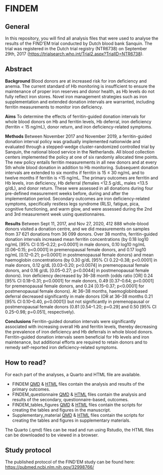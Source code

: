 # FINDEM

## General

In this repository, you will find all analysis files that were used to analyse the results of the FIND'EM trial conducted by Dutch blood bank Sanquin. The trial was registered in the Dutch trial registry (NTR6738) on September 29th, 2017 (<https://trialsearch.who.int/Trial2.aspx?TrialID=NTR6738>).

## Abstract

**Background** Blood donors are at increased risk for iron deficiency and anemia. The current standard of Hb monitoring is insufficient to ensure the maintenance of proper iron reserves and donor health, as Hb levels do not fully reflect iron stores. Novel iron management strategies such as iron supplementation and extended donation intervals are warranted, including ferritin measurements to monitor iron deficiency.

**Aims** To determine the effects of ferritin-guided donation intervals for whole blood donors on Hb and ferritin levels, Hb deferral, iron deficiency (ferritin \< 15 ng/mL), donor return, and iron deficiency-related symptoms.

**Methods** Between November 2017 and November 2019, a ferritin-guided donation interval policy was gradually implemented nationwide and evaluated through a stepped-wedge cluster-randomized controlled trial by Sanquin, the national blood service in the Netherlands. All blood collection centers implemented the policy at one of six randomly allocated time points. The new policy entails ferritin measurements in all new donors and at every 5th whole blood donation in addition to Hb monitoring. Subsequent donation intervals are extended to six months if ferritin is 15 ≤ 30 ng/mL and to twelve months if ferritin is \<15 ng/mL. The primary outcomes are ferritin and Hb levels, iron deficiency, Hb deferral (females \<12.5 g/dL, males \<13.5 g/dL), and donor return. These were assessed in all donations during four pre-defined measurement weeks before, during and after the implementation period. Secondary outcomes are iron deficiency-related symptoms, specifically restless legs syndrome (RLS), fatigue, pica, cognitive functioning, and warm glow, and were assessed during the 2nd and 3rd measurement week using questionnaires.

**Results**  Between Sept 11, 2017, and Nov 27, 2020, 412 888 whole-blood donors visited a donation centre, and we did measurements on samples from 37 621 donations from 36 099 donors. Over 38 months, ferritin-guided donation intervals increased mean ferritin concentrations (by 0.18 log10 ng/mL [95% CI 0.15–0.22; p<0.0001] in male donors, 0.10 log10 ng/mL [0.06–0.15; p<0.0001] in premenopausal female donors, and 0.17 log10 ng/mL [0.12–0.21; p<0.0001] in postmenopausal female donors) and mean haemoglobin concentrations (by 0.30 g/dL [95% CI 0.22–0.38; p<0.0001] in male donors, 0.12 g/dL [0.03–0.20; p<0.0074] in premenopausal female donors, and 0.16 g/dL [0.05–0.27; p<0.0044] in postmenopausal female donors). Iron deficiency decreased by 36–38 month (odds ratio [OR] 0.24 [95% CI 0.18–0.31; p<0.0001] for male donors, 0.49 [0.37–0.64; p<0.0001] for premenopausal female donors, and 0.24 [0.15–0.37; p<0.0001] for postmenopausal female donors). At 36–38 months, haemoglobinbased deferral decreased significantly in male donors (OR at 36–38 months 0.21 [95% CI 0.10–0.40, p<0.0001]) but not significantly in premenopausal or postmenopausal female donors (0.81 [0.54–1.20; p=0.29] and 0.50 [95% CI 0.25–0.98; p=0.051], respectively).

**Conclusions** Ferritin-guided donation intervals were significantly associated with increasing overall Hb and ferritin levels, thereby decreasing the prevalence of iron deficiency and Hb deferrals in whole blood donors. Ferritin-guided donation intervals seem beneficial for Hb levels and iron maintenance, but additional efforts are required to retain donors and to remedy self-reported iron deficiency-related symptoms.

## How to read?

For each part of the analyses, a Quarto and HTML file are available.
- FINDEM [QMD](FINDEM.qmd) & [HTML](FINDEM.html) files contain the analysis and results of the primary outcomes.
- FINDEM_questionnaire [QMD](FINDEM_questionnaire.qmd) & [HTML](FINDEM_questionnaire.html) files contain the analysis and results of the secondary, questionnaire-based, outcomes.
- FINDEM_tables_figures [QMD](FINDEM_tables_figures.qmd) & [HTML](FINDEM_tables_figures.html) files contain the scripts for creating the tables and figures in the manuscript.
- Supplementary_material [QMD](Supplementary_materials.qmd) & [HTML](Supplementary_materials.html) files contain the scripts for creating the tables and figures in supplementary materials.


The Quarto (.qmd) files can be read and run using Rstudio, the HTML files can be downloaded to be viewed in a browser. 

## Study protocol

The published protocol of the FIND'EM study can be found here: <https://pubmed.ncbi.nlm.nih.gov/32998766/>
